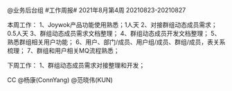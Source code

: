 @业务后台组 #工作周报#
2021年8月第4周 20210823-20210827

本周工作：
1、Joywok产品功能使用熟悉；1人天
2、对接群组动态成员需求；0.5人天
3、群组动态成员需求文档整理；
4、群组动态成员开发文档整理；
5、熟悉群组相关用户功能；
6、用户、部门/成员、用户组/成员、群组/成员，表关系梳理；
7、群组和用户相关MQ流程熟悉；

下周工作：
1、群组动态成员需求对接整理和开发；

CC @杨康(ConnYang) @范晓伟(KUN) 